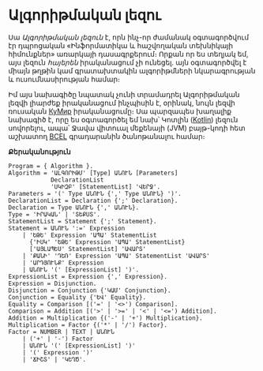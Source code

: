 # Ալգորիթմական լեզու

Սա _Ալգորիթմական լեզուն_ է, որն ինչ-որ ժամանակ օգտագործվում էր դպրոցական 
«Ինֆորմատիկա և հաշվողական տեխնիկայի հիմունքներ» առարկայի դասագրքերում։ 
Որքան որ ես տեղյակ եմ, այս լեզուն _հայերեն_ իրականացում չի ունեցել. այն 
օգտագործվել է միայն թղթին կամ գրատախտակին ալգորիթմների նկարագրության և 
ուսումնասիրության համար։

Իմ այս նախագիծը նպատակ չունի տրամադրել Ալգորիթմական լեզվի լիարժեք իրականացում 
ինչպիսին է, օրինակ, նույն լեզվի ռուսական [КуМир](https://www.niisi.ru/kumir/) 
իրականացումը։ Սա պարզապես խաղալիք նախագիծ է, որը ես օգտագործել եմ նախ՝ Կոտլին
([Kotlin](https://kotlinlang.org/)) լեզուն սովորելու, ապա՝ Ջավա վիտուալ մեքենայի
(JVM) բայթ-կոդի հետ աշխատող [BCEL](https://commons.apache.org/proper/commons-bcel/)
գրադարանին ծանոթանալու համար։ 



__Քերականություն__

```
Program = { Algorithm }.
Algorithm = 'ԱԼԳՈՐԻԹՄ' [Type] ԱՆՈՒՆ [Parameters]
            DeclarationList
            'ՍԿԻԶԲ' [StatementList] 'ՎԵՐՋ'.
Parameters = '(' Type ԱՆՈՒՆ {',' Type ԱՆՈՒՆ} ')'.
DeclarationList = Declaration {';' Declaration}.
Declaration = Type ԱՆՈՒՆ {',' ԱՆՈՒՆ}.
Type = 'ԻՐԱԿԱՆ' | 'ՏԵՔՍՏ'. 
StatementList = Statement {';' Statement}.
Statement = ԱՆՈՒՆ ':=' Expression
    | 'ԵԹԵ' Expression 'ԱՊԱ' StatementList
      {'ԻՍԿ' 'ԵԹԵ' Expression 'ԱՊԱ' StatementList}
      ['ԱՅԼԱՊԵՍ' StatementList] 'ԱՎԱՐՏ'
    | 'ՔԱՆԻ' 'ԴԵՌ' Expression 'ԱՊԱ' StatementList 'ԱՎԱՐՏ'
    | 'ԱՐԴՅՈՒՆՔ' Expression
    | ԱՆՈՒՆ '(' [ExpressionList] ')'.
ExpressionList = Expression {',' Expression}.
Expression = Disjunction.
Disjunction = Conjunction {'ԿԱՄ' Conjunction}.
Conjunction = Equality {'ԵՎ' Equality}.
Equality = Comparison [('=' | '<>') Comparison].
Comparison = Addition [('>' | '>=' | '<' | '<=') Addition].
Addition = Multiplication {('-' | '+') Multiplication}.
Multiplication = Factor {('*' | '/') Factor}.
Factor = NUMBER | TEXT | ԱՆՈՒՆ
    | ('+' | '-') Factor
    | ԱՆՈՒՆ '(' [ExpressionList] ')'
    | '(' Expression ')'
    | 'ՃԻՇՏ' | 'ԿԵՂԾ'.
```
